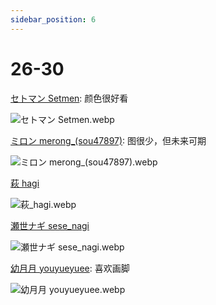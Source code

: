 ```yaml
---
sidebar_position: 6
---
```


# 26-30

[セトマン Setmen](https://www.pixiv.net/users/7075448/illustrations): 颜色很好看

![セトマン Setmen.webp](https://p.inari.site/usr/1818/68a11eb2bf15b.webp)

[ミロン merong_(sou47897)](https://www.pixiv.net/users/4331651/illustrations): 图很少，但未来可期

![ミロン merong_(sou47897).webp](https://p.inari.site/usr/1818/68a6a830f3d73.webp)

[萩 hagi](https://www.pixiv.net/users/66371932/illustrations)

![萩_hagi.webp](https://p.inari.site/usr/1818/68a6a82fd9bfd.webp)

[瀬世ナギ sese_nagi](https://www.pixiv.net/users/63958228/illustrations)

![瀬世ナギ sese_nagi.webp](https://p.inari.site/usr/1818/68a6a8313ec79.webp)

[幼月月 youyueyuee](https://www.pixiv.net/users/10344581/illustrations): 喜欢画脚

![幼月月 youyueyuee.webp](https://p.inari.site/usr/1818/68b4521d33789.webp)